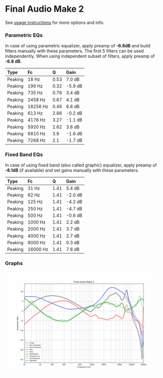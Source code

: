# Final Audio Make 2
See [usage instructions](https://github.com/jaakkopasanen/AutoEq#usage) for more options and info.

### Parametric EQs
In case of using parametric equalizer, apply preamp of **-6.8dB** and build filters manually
with these parameters. The first 5 filters can be used independently.
When using independent subset of filters, apply preamp of **-6.8 dB**.

| Type    | Fc       |    Q | Gain    |
|:--------|:---------|:-----|:--------|
| Peaking | 18 Hz    | 0.53 | 7.0 dB  |
| Peaking | 196 Hz   | 0.32 | -5.9 dB |
| Peaking | 735 Hz   | 0.76 | 3.4 dB  |
| Peaking | 2458 Hz  | 0.67 | 4.1 dB  |
| Peaking | 18256 Hz | 0.46 | 6.6 dB  |
| Peaking | 613 Hz   | 2.86 | -0.2 dB |
| Peaking | 4176 Hz  | 3.27 | -1.1 dB |
| Peaking | 5920 Hz  | 2.62 | 3.6 dB  |
| Peaking | 6810 Hz  | 3.9  | -1.6 dB |
| Peaking | 7268 Hz  | 2.1  | -1.7 dB |

### Fixed Band EQs
In case of using fixed band (also called graphic) equalizer, apply preamp of **-8.1dB**
(if available) and set gains manually with these parameters.

| Type    | Fc       |    Q | Gain    |
|:--------|:---------|:-----|:--------|
| Peaking | 31 Hz    | 1.41 | 5.4 dB  |
| Peaking | 62 Hz    | 1.41 | -2.0 dB |
| Peaking | 125 Hz   | 1.41 | -4.2 dB |
| Peaking | 250 Hz   | 1.41 | -4.7 dB |
| Peaking | 500 Hz   | 1.41 | -0.6 dB |
| Peaking | 1000 Hz  | 1.41 | 2.2 dB  |
| Peaking | 2000 Hz  | 1.41 | 3.7 dB  |
| Peaking | 4000 Hz  | 1.41 | 2.7 dB  |
| Peaking | 8000 Hz  | 1.41 | 0.3 dB  |
| Peaking | 16000 Hz | 1.41 | 7.8 dB  |

### Graphs
![](./Final%20Audio%20Make%202.png)